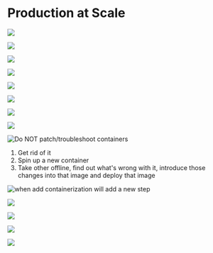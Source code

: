 # Production at Scale

![](../../.gitbook/assets/image%20%2850%29.png)

![](../../.gitbook/assets/image%20%2842%29.png)

![](../../.gitbook/assets/image%20%284%29.png)

![](../../.gitbook/assets/image%20%2847%29.png)

![](../../.gitbook/assets/image%20%2843%29.png)

![](../../.gitbook/assets/image%20%288%29.png)



![](../../.gitbook/assets/image%20%282%29.png)

![](../../.gitbook/assets/image%20%2827%29.png)

![Do NOT patch/troubleshoot containers](../../.gitbook/assets/image%20%2857%29.png)

1. Get rid of it
2. Spin up a new container
3. Take other offline, find out what's wrong with it, introduce those changes into that image and deploy that image

![when add containerization will add a new step](../../.gitbook/assets/image%20%2856%29.png)

![](../../.gitbook/assets/image%20%2821%29.png)

![](../../.gitbook/assets/image%20%2845%29.png)

![](../../.gitbook/assets/image%20%2820%29.png)

![](../../.gitbook/assets/image%20%2816%29.png)

